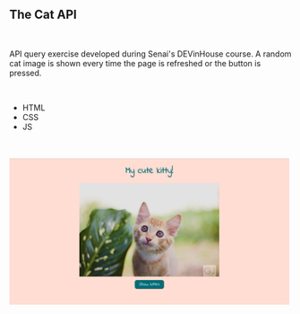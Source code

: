 <h2>The Cat API</h2>
<br>
<p> API query exercise developed during Senai's DEVinHouse course. A random cat image is shown every time the page is refreshed or the button is pressed. </p>
<br>
<ul>
<li>HTML</li>
<li>CSS</li>
<li>JS</li>
</ul>
<br>
<br>
 <img  src="assets/images/project_image.png" width = 500px align= "center">
